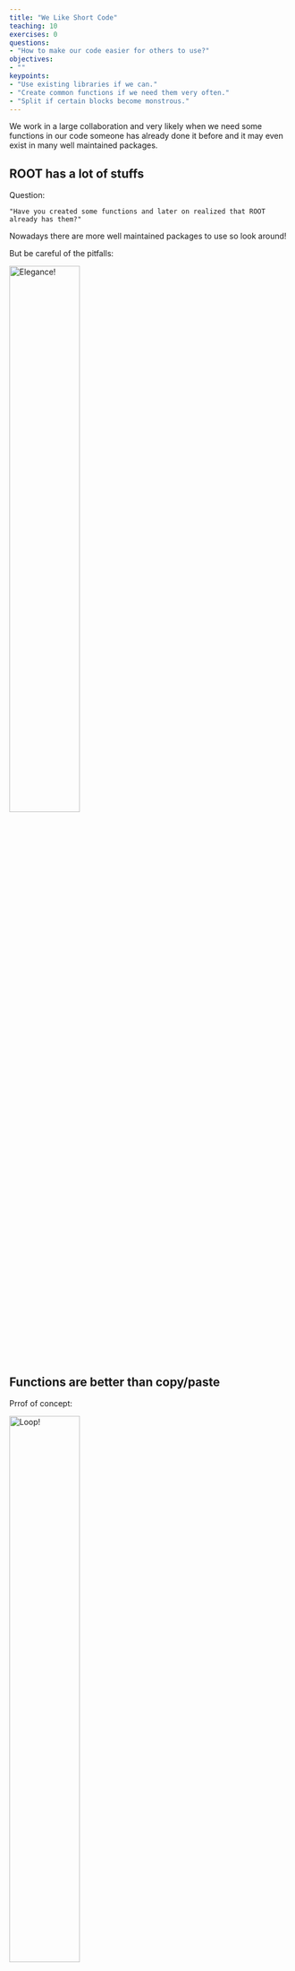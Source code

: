 ```yaml
---
title: "We Like Short Code"
teaching: 10
exercises: 0
questions:
- "How to make our code easier for others to use?"
objectives:
- ""
keypoints:
- "Use existing libraries if we can."
- "Create common functions if we need them very often."
- "Split if certain blocks become monstrous."
---
```


We work in a large collaboration and very likely when we need some functions in our code someone has already done it before and it may even exist in many well maintained packages. 

## ROOT has a lot of stuffs

Question:

~~~
"Have you created some functions and later on realized that ROOT already has them?"
~~~


Nowadays there are more well maintained packages to use so look around!

But be careful of the pitfalls:

<img src="{{ page.root }}/fig/Recursion.png" alt="Elegance!" width="50%" />

## Functions are better than copy/paste 

Prrof of concept:

<img src="{{ page.root }}/fig/function.jpg" alt="Loop!" width="50%" />

## We can use multiple files.

~~~
"Would you rather fight 100 500-line C++ scripts or 10 5000-line C++ scripts?"
~~~

{% include links.md %}

